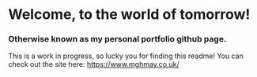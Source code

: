 # Welcome, to the world of tomorrow! 
### Otherwise known as my personal portfolio github page.

This is a work in progress, so lucky you for finding this readme!
You can check out the site here: https://www.mghmay.co.uk/
